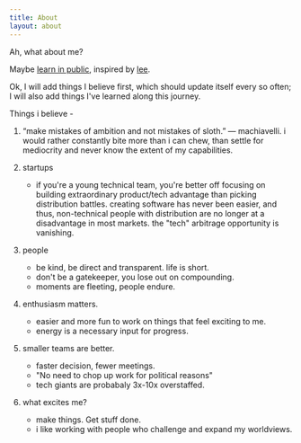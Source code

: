 ```yaml
---
title: About
layout: about
---
```


Ah, what about me?

Maybe [learn in public](https://www.swyx.io/learn-in-public), inspired by [lee](https://leebyron.com/til/).

Ok, I will add things I believe first, which should update itself every so often; I will also add things I've learned along this journey.

Things i believe -

1. “make mistakes of ambition and not mistakes of sloth.” — machiavelli. i would rather constantly bite more than i can chew, than settle for mediocrity and never know the extent of my capabilities.

1. startups
   - if you're a young technical team, you're better off focusing on building extraordinary product/tech advantage than picking distribution battles. creating software has never been easier, and thus, non-technical people with distribution are no longer at a disadvantage in most markets. the "tech" arbitrage opportunity is vanishing.

1. people
   - be kind, be direct and transparent. life is short.
   - don't be a gatekeeper, you lose out on compounding.
   - moments are fleeting, people endure.


1. enthusiasm matters.
    - easier and more fun to work on things that feel exciting to me.
    - energy is a necessary input for progress.

1. smaller teams are better.
    - faster decision, fewer meetings.
    - "No need to chop up work for political reasons"
    - tech giants are probabaly 3x-10x overstaffed.

1. what excites me?
    - make things. Get stuff done.
    - i like working with people who challenge and expand my worldviews.
